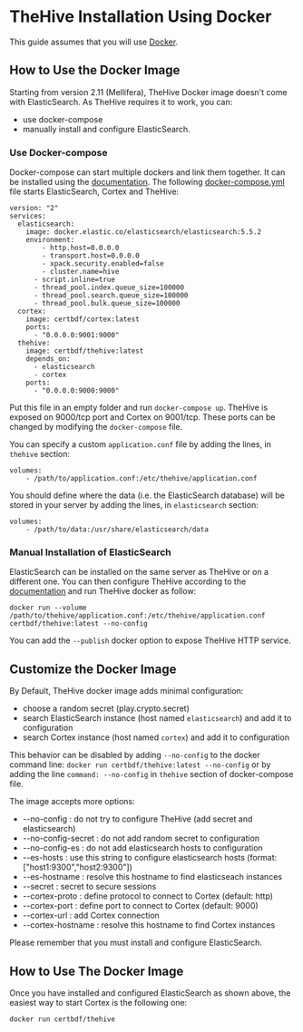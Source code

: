 # TheHive Installation Using Docker

This guide assumes that you will use [Docker](https://www.docker.com/).

## How to Use the Docker Image

Starting from version 2.11 (Mellifera), TheHive Docker image doesn't come with ElasticSearch. As TheHive requires it to work, you can:
 - use docker-compose
 - manually install and configure ElasticSearch.

### Use Docker-compose

Docker-compose can start multiple dockers and link them together. It can be installed using the
[documentation](https://docs.docker.com/compose/install/).
The following [docker-compose.yml](https://raw.githubusercontent.com/CERT-BDF/TheHive/master/docker/thehive/docker-compose.yml)
file starts ElasticSearch, Cortex and TheHive:
```
version: "2"
services:
  elasticsearch:
    image: docker.elastic.co/elasticsearch/elasticsearch:5.5.2
    environment:
    	- http.host=0.0.0.0
    	- transport.host=0.0.0.0
    	- xpack.security.enabled=false
    	- cluster.name=hive
      - script.inline=true
      - thread_pool.index.queue_size=100000
      - thread_pool.search.queue_size=100000
      - thread_pool.bulk.queue_size=100000
  cortex:
    image: certbdf/cortex:latest
    ports:
      - "0.0.0.0:9001:9000"
  thehive:
    image: certbdf/thehive:latest
    depends_on:
      - elasticsearch
      - cortex
    ports:
      - "0.0.0.0:9000:9000"
```
Put this file in an empty folder and run `docker-compose up`. TheHive is exposed on 9000/tcp port and Cortex on
9001/tcp. These ports can be changed by modifying the `docker-compose` file.

You can specify a custom `application.conf` file by adding the lines, in `thehive` section:
```
volumes:
    - /path/to/application.conf:/etc/thehive/application.conf
```

You should define where the data (i.e. the ElasticSearch database) will be stored in your server by adding the lines, in `elasticsearch` section:
```
volumes:
    - /path/to/data:/usr/share/elasticsearch/data
```


### Manual Installation of ElasticSearch

ElasticSearch can be installed on the same server as TheHive or on a different one. You can then configure TheHive according to the
[documentation](../admin/configuration.md) and run TheHive docker as follow:
```
docker run --volume /path/to/thehive/application.conf:/etc/thehive/application.conf certbdf/thehive:latest --no-config
```

You can add the `--publish` docker option to expose TheHive HTTP service.

## Customize the Docker Image

By Default, TheHive docker image adds minimal configuration:
 - choose a random secret (play.crypto.secret)
 - search ElasticSearch instance (host named `elasticsearch`) and add it to configuration
 - search Cortex instance (host named `cortex`) and add it to configuration

This behavior can be disabled by adding `--no-config` to the docker command line:
`docker run certbdf/thehive:latest --no-config` or by adding the line `command: --no-config` in `thehive` section of
docker-compose file.

The image accepts more options:
 - --no-config             : do not try to configure TheHive (add secret and elasticsearch)
 - --no-config-secret      : do not add random secret to configuration
 - --no-config-es          : do not add elasticsearch hosts to configuration
 - --es-hosts <esconfig>   : use this string to configure elasticsearch hosts (format: ["host1:9300","host2:9300"])
 - --es-hostname <host>    : resolve this hostname to find elasticseach instances
 - --secret <secret>       : secret to secure sessions
 - --cortex-proto <proto>  : define protocol to connect to Cortex (default: http)
 - --cortex-port <port>    : define port to connect to Cortex (default: 9000)
 - --cortex-url <url>      : add Cortex connection
 - --cortex-hostname <host>: resolve this hostname to find Cortex instances


Please remember that you must install and configure ElasticSearch.

## How to Use The Docker Image

Once you have installed and configured ElasticSearch as shown above, the easiest way to start Cortex is the following one:
```
docker run certbdf/thehive
```
